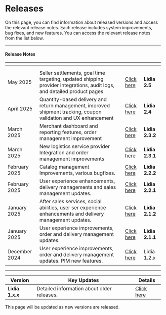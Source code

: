 # Releases

On this page, you can find information about released versions and access the relevant release notes. Each release includes system improvements, bug fixes, and new features. You can access the relevant release notes from the list below.

***

#### Release Notes

<table data-header-hidden><thead><tr><th></th><th></th><th></th><th data-hidden></th></tr></thead><tbody><tr><td></td><td></td><td></td><td></td></tr><tr><td></td><td></td><td></td><td></td></tr><tr><td>May 2025</td><td>Seller settlements, goal time targeting, updated shipping provider integrations, audit logs, and detailed product pages</td><td><a href="english/lidia-2.5.x-release-notes.md">Click here</a></td><td><strong>Lidia 2.5</strong></td></tr><tr><td>April 2025</td><td>Quantity-based delivery and return management, improved shipment tracking, coupon validation and UX enhancement</td><td><a href="english/lidia-2.4.x-release-notes.md">Click here</a></td><td><strong>Lidia 2.4</strong></td></tr><tr><td>March 2025</td><td>Merchant dashboard and reporting features, order management improvement</td><td><a href="english/lidia-2.3.x-release-notes.md">Click here</a></td><td><strong>Lidia 2.3.2</strong></td></tr><tr><td>March 2025</td><td>New logistics service provider Integration and order management improvements</td><td><a href="english/lidia-2.3.x-release-notes.md">Click here</a></td><td><strong>Lidia 2.3.1</strong></td></tr><tr><td>February 2025</td><td>Catalog management Improvements, various bugfixes.</td><td><a href="english/lidia-2.2.x-release-notes.md">Click here</a></td><td><strong>Lidia 2.2.2</strong></td></tr><tr><td>February 2025</td><td>User experience enhancements, delivery managements and sales management updates.</td><td><a href="english/lidia-2.2.x-release-notes.md">Click here</a></td><td><strong>Lidia 2.2.1</strong></td></tr><tr><td>January 2025</td><td>After sales services, social abilities, user ser experience enhancements and delivery management updates.</td><td><a href="english/lidia-2.1.x-release-notes.md">Click here</a></td><td><strong>Lidia 2.1.2</strong></td></tr><tr><td>January 2025</td><td>User experience improvements, order and delivery management updates.</td><td><a href="english/lidia-2.1.x-release-notes.md">Click here</a></td><td><strong>Lidia 2.1.1</strong></td></tr><tr><td>December 2024</td><td>User experience improvements, order and delivery management updates. PIM new features.</td><td><a href="english/lidia-1.12.x-release-notes.md">Click here</a></td><td>Lidia 1.2.x</td></tr></tbody></table>

***

| Version         | Key Updates                                | Details                            |
| --------------- | ------------------------------------------ | ---------------------------------- |
| **Lidia 1.x.x** | Detailed information about older releases. | [Click here](english/older-1.x.x/) |

This page will be updated as new versions are released.
